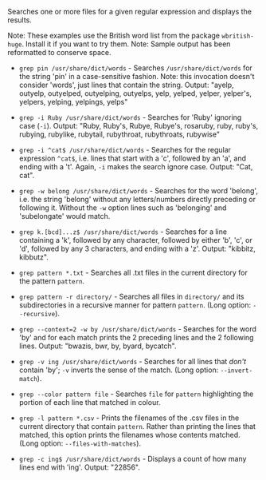Searches one or more files for a given regular expression and displays the
results.

Note: These examples use the British word list from the package
`wbritish-huge`. Install it if you want to try them.
Note: Sample output has been reformatted to conserve space.

* `grep pin /usr/share/dict/words` - Searches `/usr/share/dict/words` for the
string 'pin' in a case-sensitive fashion. Note: this invocation doesn't
consider 'words', just lines that contain the string. Output: "ayelp, outyelp,
outyelped, outyelping, outyelps, yelp, yelped, yelper, yelper's, yelpers,
yelping, yelpings, yelps"
* `grep -i Ruby /usr/share/dict/words` - Searches for 'Ruby' ignoring case
(`-i`). Output: "Ruby, Ruby's, Rubye, Rubye's, rosaruby, ruby, ruby's, rubying,
rubylike, rubytail, rubythroat, rubythroats, rubywise"
* `grep -i ^cat$ /usr/share/dict/words` - Searches for the regular expression
`^cat$`, i.e. lines that start with a 'c', followed by an 'a', and ending with
a 't'. Again, `-i` makes the search ignore case. Output: "Cat, cat".
* `grep -w belong /usr/share/dict/words` - Searches for the word 'belong',
i.e. the string 'belong' without any letters/numbers directly preceding or
following it. Without the `-w` option lines such as 'belonging' and
'subelongate' would match.
* `grep k.[bcd]...z$ /usr/share/dict/words` - Searches for a line containing a
'k', followed by any character, followed by either 'b', 'c', or 'd', followed
by any 3 characters, and ending with a 'z'. Output: "kibbitz, kibbutz".

* `grep pattern *.txt` - Searches all .txt files in the current directory for
the pattern `pattern`.
* `grep pattern -r directory/` - Searches all files in `directory/` and its
subdirectories in a recursive manner for pattern `pattern`. (Long option:
`--recursive`).
* `grep --context=2 -w by /usr/share/dict/words` - Searches for the word 'by'
and for each match prints the 2 preceding lines and the 2 following lines.
Output: "bwazis, bwr, by, byard, bycatch".
* `grep -v ing /usr/share/dict/words` - Searches for all lines that _don't_
contain 'by'; `-v` inverts the sense of the match. (Long option:
`--invert-match`).
* `grep --color pattern file` - Searches `file` for `pattern` highlighting the
portion of each line that matched in colour.
* `grep -l pattern *.csv` - Prints the filenames of the .csv files in the
current directory that contain `pattern`. Rather than printing the lines that
matched, this option prints the filenames whose contents matched. (Long
option: `--files-with-matches`).
* `grep -c ing$ /usr/share/dict/words` - Displays a count of how many lines
end with 'ing'. Output: "22856".  
